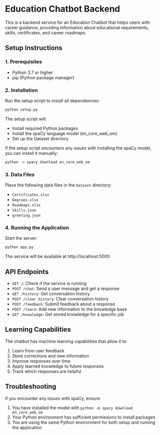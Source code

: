 # Education Chatbot Backend

This is a backend service for an Education Chatbot that helps users with career guidance, providing information about educational requirements, skills, certificates, and career roadmaps.

## Setup Instructions

### 1. Prerequisites

- Python 3.7 or higher
- pip (Python package manager)

### 2. Installation

Run the setup script to install all dependencies:

```bash
python setup.py
```

The setup script will:
- Install required Python packages
- Install the spaCy language model (en_core_web_sm)
- Set up the Dataset directory

If the setup script encounters any issues with installing the spaCy model, you can install it manually:

```bash
python -m spacy download en_core_web_sm
```

### 3. Data Files

Place the following data files in the `Dataset` directory:
- `Certificates.xlsx`
- `Degrees.xlsx`
- `Roadmaps.xlsx`
- `Skills.json`
- `greeting.json` 

### 4. Running the Application

Start the server:

```bash
python app.py
```

The service will be available at http://localhost:5000

## API Endpoints

- `GET /`: Check if the service is running
- `POST /chat`: Send a user message and get a response
- `GET /history`: Get conversation history
- `POST /clear_history`: Clear conversation history
- `POST /feedback`: Submit feedback about a response
- `POST /learn`: Add new information to the knowledge base
- `GET /knowledge`: Get stored knowledge for a specific job

## Learning Capabilities

The chatbot has machine learning capabilities that allow it to:
1. Learn from user feedback
2. Store corrections and new information
3. Improve responses over time
4. Apply learned knowledge to future responses
5. Track which responses are helpful

## Troubleshooting

If you encounter any issues with spaCy, ensure:
1. You have installed the model with `python -m spacy download en_core_web_sm`
2. Your Python environment has sufficient permissions to install packages
3. You are using the same Python environment for both setup and running the application


